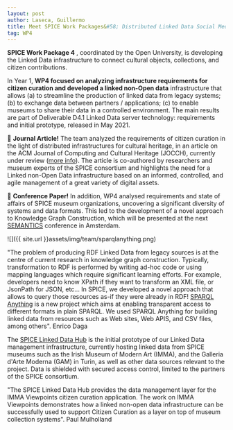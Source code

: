 ```yaml
---
layout: post
author: Laseca, Guillermo
title: Meet SPICE Work Packages&#58; Distributed Linked Data Social Media Layer - First year results!
tag: WP4
---
```


**SPICE Work Package 4** , coordinated by the Open University, is developing the Linked Data infrastructure to connect cultural objects, collections, and citizen contributions.

In Year 1, **WP4 focused on analyzing infrastructure requirements for citizen curation and developed a linked non-Open data** infrastructure that allows (a) to streamline the production of linked data from legacy systems; (b) to exchange data between partners / applications; (c) to enable museums to share their data in a controlled environment. The main results are part of Deliverable D4.1 Linked Data server technology: requirements and initial prototype, released in May 2021.

🔸 **Journal Article!** The team analyzed the requirements of citizen curation in the light of distributed infrastructures for cultural heritage, in an article on the ACM Journal of Computing and Cultural Heritage (JOCCH), currently under review ([more info](https://zenodo.org/record/4927657#.YPbD3-j7Q2w)). The article is co-authored by researchers and museum experts of the SPICE consortium and highlights the need for a Linked non-Open Data infrastructure based on an informed, controlled, and agile management of a great variety of digital assets.

🔸 **Conference Paper!** In addition, WP4 analysed requirements and state of affairs of SPICE museum organizations, uncovering a significant diversity of systems and data formats. This led to the development of a novel approach to Knowledge Graph Construction, which will be presented at the next [SEMANTICS](https://2021-eu.semantics.cc/) conference in Amsterdam.

![]({{ site.url }}assets/img/team/sparqlanything.png)

&quot;The problem of producing RDF Linked Data from legacy sources is at the centre of current research in knowledge graph construction. Typically, transformation to RDF is performed by writing ad-hoc code or using mapping languages which require significant learning efforts. For example, developers need to know XPath if they want to transform an XML file, or JsonPath for JSON, etc... In SPICE, we developed a novel approach that allows to query those resources as-if they were already in RDF! [SPARQL Anything](https://sparql-anything.cc/) is a new project which aims at enabling transparent access to different formats in plain SPARQL. We used SPARQL Anything for building linked data from resources such as Web sites, Web APIS, and CSV files, among others&quot;. Enrico Daga

The [SPICE Linked Data Hub](https://spice.kmi.open.ac.uk/) is the initial prototype of our Linked Data management infrastructure, currently hosting linked data from SPICE museums such as the Irish Museum of Modern Art (IMMA), and the Galleria d&#39;Arte Moderna (GAM) in Turin, as well as other data sources relevant to the project. Data is shielded with secured access control, limited to the partners of the SPICE consortium.

&quot;The SPICE Linked Data Hub provides the data management layer for the IMMA Viewpoints citizen curation application. The work on IMMA Viewpoints demonstrates how a linked non-open data infrastructure can be successfully used to support Citizen Curation as a layer on top of museum collection systems&quot;. Paul Mulholland